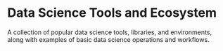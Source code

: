 # Data Science Tools and Ecosystem

A collection of popular data science tools, libraries, and environments, along with examples of basic data science operations and workflows.
